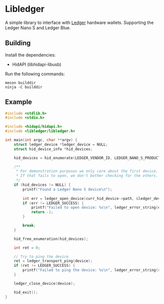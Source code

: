 # Libledger

A simple library to interface with [Ledger](https://www.ledgerwallet.com) hardware wallets. Supporting the Ledger Nano S and Ledger Blue.

## Building

Install the dependencies:

* HidAPI (libhidapi-libusb)

Run the following commands:

    meson builddir
    ninja -C builddir

## Example

```C
#include <stdlib.h>
#include <stdio.h>

#include <hidapi/hidapi.h>
#include <libledger/libledger.h>

int main(int argc, char **argv) {
    struct ledger_device *ledger_device = NULL;
    struct hid_device_info *hid_devices;

    hid_devices = hid_enumerate(LEDGER_VENDOR_ID, LEDGER_NANO_S_PRODUCT_ID);

    /**
     * For demonstration purposes we only care about the first device.
     * If that fails to open, we don't bother checking for the others.
     */
    if (hid_devices != NULL) {
        printf("Found a Ledger Nano S device\n");
        
        int err = ledger_open_device(curr_hid_device->path, &ledger_device);
        if (err != LEDGER_SUCCESS) {
            printf("Failed to open device: %s\n", ledger_error_string(err));
            return -1;
        }

        break;
    }

    hid_free_enumeration(hid_devices);

    int ret = 0;

    // Try to ping the device
    ret = ledger_transport_ping(device);
    if (ret != LEDGER_SUCCESS) {
        printf("Failed to ping the device: %s\n", ledger_error_string(ret));
    }

    ledger_close_device(device);

    hid_exit();
}

```
